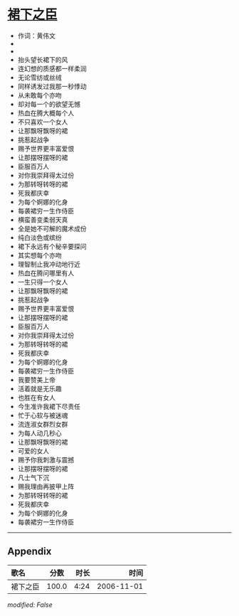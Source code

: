 # [裙下之臣](https://music.163.com/song?id=65758)

* 作词：黄伟文
*
*
* 抬头望长裙下的风
* 连幻想的质感都一样柔润
* 无论雪纺或丝绒
* 同样诱发过我那一秒悸动
* 从未敢每个亦吻
* 却对每一个的欲望无憾
* 热血在腾大概每个人
* 不只喜欢一个女人
* 让那飘呀飘呀的裙
* 挑惹起战争
* 赐予世界更丰富爱恨
* 让那摆呀摆呀的裙
* 臣服百万人
* 对你我崇拜得太过份
* 为那转呀转呀的裙
* 死我都庆幸
* 为每个婀娜的化身
* 每袭裙穷一生作侍臣
* 横蛮善变柔弱天真
* 全是她不可解的魔术成份
* 纯白淡色或缤纷
* 裙下永远有个秘辛要探问
* 其实想每个亦吻
* 理智制止我冲动地行近
* 热血在腾问哪里有人
* 一生只得一个女人
* 让那飘呀飘呀的裙
* 挑惹起战争
* 赐予世界更丰富爱恨
* 让那摆呀摆呀的裙
* 臣服百万人
* 对你我崇拜得太过份
* 为那转呀转呀的裙
* 死我都庆幸
* 为每个婀娜的化身
* 每袭裙穷一生作侍臣
* 我要赞美上帝
* 活着就是无乐趣
* 也胜在有女人
* 今生准许我裙下尽责任
* 忙于心软与被迷魂
* 流连淑女群烈女群
* 为每人动几秒心
* 让那飘呀飘呀的裙
* 可爱的女人
* 赐予你我刺激与震撼
* 让那摆呀摆呀的裙
* 凡士气下沉
* 赐我理由再披甲上阵
* 为那转呀转呀的裙
* 死我都庆幸
* 为每个婀娜的化身
* 每袭裙穷一生作侍臣


---

## Appendix

|歌名|分数|时长|时间|
|:---|:---:|---:|---:|
|裙下之臣|100.0|4:24|2006-11-01

*modified: False*
